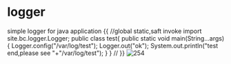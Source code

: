 # logger
simple logger for java application
{{
//global static,saft invoke
    import site.bc.logger.Logger;
    public  class test{
        public static void main(String...args){
            Logger.config("/var/log/test");
            Logger.out("ok");
            System.out.println("test end,please see "+"/var/log/test");
        }
    }
//
}}
![254](https://user-images.githubusercontent.com/28992783/204738243-46792ca6-92c1-4c2a-b1ed-445028ed1a23.png)
